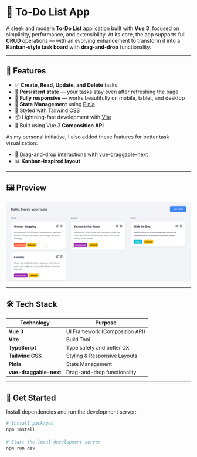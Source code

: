 # 📝 To-Do List App

A sleek and modern **To-Do List** application built with **Vue 3**, focused on simplicity, performance, and extensibility. At its core, the app supports full **CRUD** operations — with an evolving enhancement to transform it into a **Kanban-style task board** with **drag-and-drop** functionality.

---

## 🚀 Features

- ✅ **Create, Read, Update, and Delete** tasks  
- 🔄 **Persistent state** — your tasks stay even after refreshing the page  
- 📱 **Fully responsive** — works beautifully on mobile, tablet, and desktop  
- 🧠 **State Management** using [Pinia](https://pinia.vuejs.org/)  
- 💅 Styled with [Tailwind CSS](https://tailwindcss.com/)  
- 📦 Lightning-fast development with [Vite](https://vitejs.dev/)  
- 🔧 Built using Vue 3 **Composition API**

As my personal initiative, I also added these features for better task visualization:

- 🧩 Drag-and-drop interactions with [vue-draggable-next](https://github.com/anish2690/vue-draggable-next)  
- 📊 **Kanban-inspired layout**

---

## 🖼️ Preview

![preview](image.png)

---

## 🛠️ Tech Stack

| Technology             | Purpose                           |
|------------------------|------------------------------------|
| **Vue 3**              | UI Framework (Composition API)    |
| **Vite**               | Build Tool                        |
| **TypeScript**         | Type safety and better DX         |
| **Tailwind CSS**       | Styling & Responsive Layouts      |
| **Pinia**              | State Management                  |
| **vue-draggable-next** | Drag-and-drop functionality       |

---

## 🚀 Get Started

Install dependencies and run the development server:

```bash
# Install packages
npm install

# Start the local development server
npm run dev
